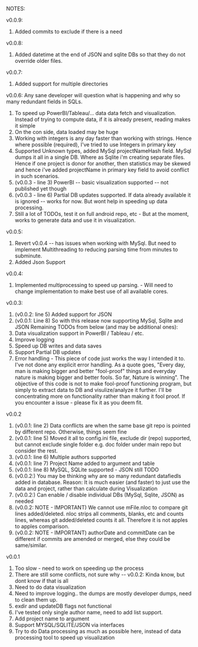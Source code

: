 NOTES: 

v0.0.9:
1. Added commits to exclude if there is a need

v0.0.8:
1. Added datetime at the end of JSON and sqlite DBs so that they do not override older files.

v0.0.7:
1. Added support for multiple directories

v0.0.6:
Any sane developer will question what is happening and why so many redundant fields in SQLs.
1. To speed up PowerBI/Tableau/... data data fetch and visualization. Instead of trying to compute data, if it is already present, reading makes it simple
2. On the con side, data loaded may be huge
3. Working with integers is any day faster than working with strings. Hence where possible (required), I've tried to use Integers in primary key
4. Supported Unknown types, added MySql projectNameHash field. MySql dumps it all in a single DB. Where as Sqlite i'm creating separate files. Hence if one project is donor for another, then statistics may be skewed and hence i've added projectName in primary key field to avoid conflict in such scenarios.
5. (v0.0.3 - line 3) PowerBI -- basic visualization supported -- not published yet though
6. (v0.0.3 - line 6) Partial DB updates supported. If data already available it is ignored -- works for now. But wont help in speeding up data processing.
7. Still a lot of TODOs, test it on full android repo, etc - But at the moment, works to generate data and use it in visualization.

v0.0.5:
1. Revert v0.0.4 -- has issues when working with MySql. But need to implement Multithreading to reducing parsing time from minutes to subminute.
2. Added Json Support

v0.0.4:
1. Implemented multiprocessing to speed up parsing. - Will need to change implementation to make best use of all available cores.

v0.0.3:
1. (v0.0.2: line 5) Added support for JSON
2. (v0.0.1: Line 8) So with this release now supporting MySql, Sqlite and JSON
Remaining TODOs from below (and may be additional ones):
3. Data visualization support in PowerBI / Tableau / etc.
4. Improve logging
5. Speed up DB writes and data saves
6. Support Partial DB updates
7. Error handling - This piece of code just works the way I intended it to. I've not done any explicit error handling. 
As a quote goes, "Every day, man is making bigger and better "fool-proof" things and everyday nature is making bigger and better fools. So far, Nature is winning".
The objective of this code is not to make fool-proof functioning program, but simply to extract data to DB and visulize/analyze it further. I'll be concentrating more on functionality rather than making it fool proof.
If you encounter a issue - please fix it as you deem fit.


v0.0.2

1. (v0.0.1: line 2) Data conflicts are when the same base git repo is pointed by different repo. Otherwise, things seem fine
2. (v0.0.1: line 5) Moved it all to config.ini file, exclude dir (repo) supported, but cannot exclude single folder e.g. doc folder under main repo but consider the rest.
3. (v0.0.1: line 6) Multiple authors supported
4. (v0.0.1: line 7) Project Name added to argument and table
5. (v0.0.1: line 8) MySQL, SQLite supported - JSON still TODO
6. (v0.0.2:) You may be thinking why are so many redundant datafiedls added in database. Reason: It is much easier (and faster) to just use the data and project, rather than calculate during Visualization
7. (v0.0.2:) Can enable / disable individual DBs (MySql, Sqlite, JSON) as needed
8. (v0.0.2: NOTE - IMPORTANT) We cannot use mFile.nloc to compare git lines added/deleted. nloc strips all comments, blanks, etc and counts lines, whereas git added/deleted counts it all. Therefore it is not apples to apples comparison.
9. (v0.0.2: NOTE - IMPORTANT) authorDate and commitDate can be different if commits are amended or merged, else they could be same/similar.

v0.0.1

1. Too slow - need to work on speeding up the process
2. There are still some conflicts, not sure why  -- v0.0.2: Kinda know, but dont know if that is all
3. Need to do data visualization
4. Need to improve logging.. the dumps are mostly developer dumps, need to clean them up.
5. exdir and updateDB flags not functional
6. I've tested only single author name, need to add list support.
7. Add project name to argument
8. Support MYSQL/SQLITE/JSON via interfaces
9. Try to do Data processing as much as possible here, instead of data processing tool to speed up visualization
